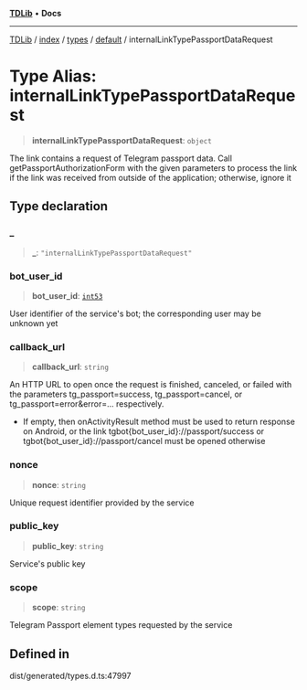 [**TDLib**](../../../../../../README.md) • **Docs**

***

[TDLib](../../../../../../modules.md) / [index](../../../../../README.md) / [types](../../../README.md) / [default](../README.md) / internalLinkTypePassportDataRequest

# Type Alias: internalLinkTypePassportDataRequest

> **internalLinkTypePassportDataRequest**: `object`

The link contains a request of Telegram passport data. Call getPassportAuthorizationForm with the given parameters to process the link if the link was received from outside of the application; otherwise, ignore it

## Type declaration

### \_

> **\_**: `"internalLinkTypePassportDataRequest"`

### bot\_user\_id

> **bot\_user\_id**: [`int53`](int53-1.md)

User identifier of the service's bot; the corresponding user may be unknown yet

### callback\_url

> **callback\_url**: `string`

An HTTP URL to open once the request is finished, canceled, or failed with the parameters tg_passport=success, tg_passport=cancel, or tg_passport=error&error=... respectively.

- If empty, then onActivityResult method must be used to return response on Android, or the link tgbot{bot_user_id}://passport/success or tgbot{bot_user_id}://passport/cancel must be opened otherwise

### nonce

> **nonce**: `string`

Unique request identifier provided by the service

### public\_key

> **public\_key**: `string`

Service's public key

### scope

> **scope**: `string`

Telegram Passport element types requested by the service

## Defined in

dist/generated/types.d.ts:47997
